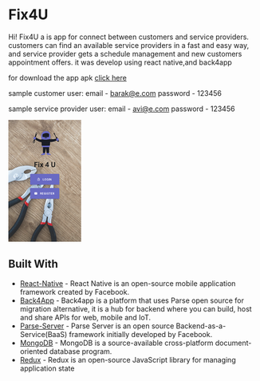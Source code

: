 # Fix4U

Hi!
Fix4U a is app for connect between customers and service providers.
customers can find an available service providers in a fast and easy way, 
and service provider gets a schedule management and new customers appointment offers. 
it was develop using react native,and back4app

for download the app apk [click here](https://expo.io/artifacts/18cb5741-7ec6-4f8f-8a55-4a18294a98b6)

sample customer user:
email - barak@e.com
password - 123456

sample service provider user:
email - avi@e.com
password - 123456

![Welcome Screen](screenshots/welcome.png)

## Built With

- [React-Native](https://reactnative.dev/) - React Native is an open-source mobile application framework created by Facebook.
- [Back4App](https://www.back4app.com/) - Back4app is a platform that uses Parse open source for migration alternative, it is a hub for backend where you can build, host and share APIs for web, mobile and IoT.
- [Parse-Server](https://parseplatform.org/) - Parse Server is an open source Backend-as-a-Service(BaaS) framework initially developed by Facebook.
- [MongoDB](https://www.mongodb.com/) - MongoDB is a source-available cross-platform document-oriented database program.
- [Redux](https://redux.js.org/) - Redux is an open-source JavaScript library for managing application state
